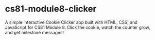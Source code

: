 # cs81-module8-clicker
A simple interactive Cookie Clicker app built with HTML, CSS, and JavaScript for CS81 Module 8. Click the cookie, watch the counter grow, and get milestone messages!
